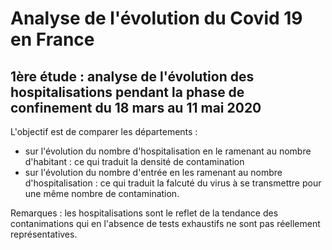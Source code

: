 # Analyse de l'évolution du Covid 19 en France

## 1ère étude : analyse de l'évolution des hospitalisations pendant la phase de confinement du 18 mars au 11 mai 2020

L'objectif est de comparer les départements :
- sur l'évolution du nombre d'hospitalisation en le ramenant au nombre d'habitant : ce qui traduit la densité de contamination
- sur l'évolution du nombre d'entrée en les ramenant au nombre d'hospitalisation : ce qui traduit la falcuté du virus à se transmettre pour une même nombre de contamination.

Remarques : les hospitalisations sont le reflet de la tendance des contanimations qui en l'absence de tests exhaustifs ne sont pas réellement représentatives.
